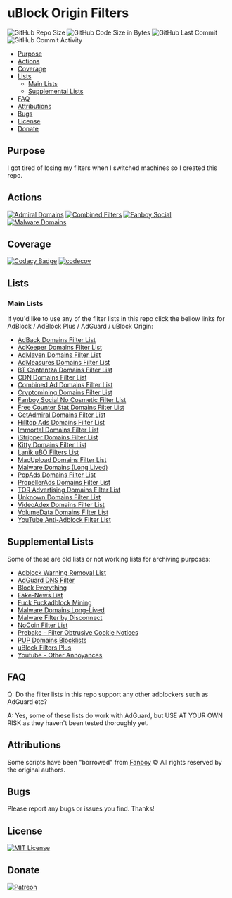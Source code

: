# uBlock Origin Filters

![GitHub Repo Size](https://img.shields.io/github/repo-size/laniksj/ubo-filters)
![GitHub Code Size in Bytes](https://img.shields.io/github/languages/code-size/laniksj/ubo-filters)
![GitHub Last Commit](https://img.shields.io/github/last-commit/laniksj/ubo-filters)
![GitHub Commit Activity](https://img.shields.io/github/commit-activity/m/laniksj/ubo-filters)

- [Purpose](#purpose)
- [Actions](#actions)
- [Coverage](#coverage)
- [Lists](#lists)
  - [Main Lists](#main-lists)
  - [Supplemental Lists](#supplemental-lists)
- [FAQ](#faq)
- [Attributions](#attributions)
- [Bugs](#bugs)
- [License](#license)
- [Donate](#donate)

## Purpose

I got tired of losing my filters when I switched machines so I created this repo.

## Actions

[![Admiral Domains](https://github.com/LanikSJ/ubo-filters/actions/workflows/admiral-domains.yml/badge.svg)](https://github.com/LanikSJ/ubo-filters/actions/workflows/admiral-domains.yml)
[![Combined Filters](https://github.com/LanikSJ/ubo-filters/actions/workflows/combined-filters.yml/badge.svg)](https://github.com/LanikSJ/ubo-filters/actions/workflows/combined-filters.yml)
[![Fanboy Social](https://github.com/LanikSJ/ubo-filters/actions/workflows/fanboy-social.yml/badge.svg)](https://github.com/LanikSJ/ubo-filters/actions/workflows/fanboy-social.yml)
[![Malware Domains](https://github.com/LanikSJ/ubo-filters/actions/workflows/malware-domains.yml/badge.svg)](https://github.com/LanikSJ/ubo-filters/actions/workflows/malware-domains.yml)

## Coverage

[![Codacy Badge](https://app.codacy.com/project/badge/Grade/654e238faf1d4ccba909acc9f30b08b5)](https://www.codacy.com/gh/LanikSJ/ubo-filters/dashboard?utm_source=github.com&utm_medium=referral&utm_content=LanikSJ/ubo-filters&utm_campaign=Badge_Grade)
[![codecov](https://codecov.io/gh/LanikSJ/ubo-filters/branch/main/graph/badge.svg)](https://codecov.io/gh/LanikSJ/ubo-filters)

## Lists

### Main Lists

If you'd like to use any of the filter lists in this repo click the bellow links for AdBlock / AdBlock Plus / AdGuard / uBlock Origin:

- [AdBack Domains Filter List](https://subscribe.adblockplus.org/?location=https://raw.githubusercontent.com/LanikSJ/ubo-filters/main/filters/adback-domains.txt&title=AdBack%20Domains%20Filter%20List)
- [AdKeeper Domains Filter List](https://subscribe.adblockplus.org/?location=https://raw.githubusercontent.com/LanikSJ/ubo-filters/main/filters/adkeeper-domains.txt&title=AdKeeper%20Domains%20Filter%20List)
- [AdMaven Domains Filter List](https://subscribe.adblockplus.org/?location=https://raw.githubusercontent.com/LanikSJ/ubo-filters/main/filters/admaven-domains.txt&title=AdMaven%20Domains%20Filter%20List)
- [AdMeasures Domains Filter List](https://subscribe.adblockplus.org/?location=https://raw.githubusercontent.com/LanikSJ/ubo-filters/main/filters/admeasures-domains.txt&title=AdMeasures%20Domains%20Filter%20List)
- [BT Contentza Domains Filter List](https://subscribe.adblockplus.org/?location=https://raw.githubusercontent.com/LanikSJ/ubo-filters/main/filters/bt-contentza-domains.txt&title=BT%20Contentza%20Domains%20Filter%20List)
- [CDN Domains Filter List](https://subscribe.adblockplus.org/?location=https://raw.githubusercontent.com/LanikSJ/ubo-filters/main/filters/cdn-filter-list.txt&title=CDN%20Domains%20Filter%20List)
- [Combined Ad Domains Filter List](https://subscribe.adblockplus.org/?location=https://raw.githubusercontent.com/LanikSJ/ubo-filters/main/filters/combined-filters.txt&title=Combined%20Ad%20Domains%20Filter%20List)
- [Cryptomining Domains Filter List](https://subscribe.adblockplus.org/?location=https://raw.githubusercontent.com/LanikSJ/ubo-filters/main/filters/cryptomining-domains.txt&title=Cryptomining%20Domains%20Filter%20List)
- [Fanboy Social No Cosmetic Filter List](https://subscribe.adblockplus.org/?location=https://raw.githubusercontent.com/LanikSJ/ubo-filters/main/filters/fanboy-social-no-cosmetic.txt&title=Fanboy%20Social%20No%20Cosmetic)
- [Free Counter Stat Domains Filter List](https://subscribe.adblockplus.org/?location=https://raw.githubusercontent.com/LanikSJ/ubo-filters/main/filters/freecounterstat-domains.txt&title=Free%20Counter%20Stat%20Domains%20Filter%20List)
- [GetAdmiral Domains Filter List](https://subscribe.adblockplus.org/?location=https://raw.githubusercontent.com/LanikSJ/ubo-filters/main/filters/getadmiral-domains.txt&title=GetAdmiral%20Domains%20Filter%20List)
- [Hilltop Ads Domains Filter List](https://subscribe.adblockplus.org/?location=https://raw.githubusercontent.com/LanikSJ/ubo-filters/main/filters/hilltopads-domains.txt&title=Hilltop%Ads%20Domains%20Filter%20List)
- [Immortal Domains Filter List](https://subscribe.adblockplus.org/?location=https://raw.githubusercontent.com/LanikSJ/ubo-filters/main/filters/immortal-domains.txt&title=Immortal%20Domains%20Filter%20List)
- [iStripper Domains Filter List](https://subscribe.adblockplus.org/?location=https://raw.githubusercontent.com/LanikSJ/ubo-filters/main/filters/istripper-domains.txt&title=iStripper%20Domains%20Filter%20List)
- [Kitty Domains Filter List](https://subscribe.adblockplus.org/?location=https://raw.githubusercontent.com/LanikSJ/ubo-filters/main/filters/kitty-domains.txt&title=Kitty%20Domains%20Filter%20List)
- [Lanik uBO Filters List](https://subscribe.adblockplus.org/?location=https://raw.githubusercontent.com/LanikSJ/ubo-filters/main/filters/ubo-filters.txt&title=Lanik%20uBO%20Filter%20List)
- [MacUpload Domains Filter List](https://subscribe.adblockplus.org/?location=https://raw.githubusercontent.com/LanikSJ/ubo-filters/main/filters/macupload-domains.txt&title=MacUpload%20Domains%20Filter%20List)
- [Malware Domains (Long Lived)](https://subscribe.adblockplus.org/?location=https://raw.githubusercontent.com/LanikSJ/ubo-filters/main/filters/malware-domains.txt&title=Malware%20Domains%20Filter%20List)
- [PopAds Domains Filter List](https://subscribe.adblockplus.org/?location=https://raw.githubusercontent.com/LanikSJ/ubo-filters/main/filters/popads-domains.txt&title=PopAds%20Domains%20Filter%20List)
- [PropellerAds Domains Filter List](https://subscribe.adblockplus.org/?location=https://raw.githubusercontent.com/LanikSJ/ubo-filters/main/filters/propellerads-domains.txt&title=PropellerAds%20Domains%20Filter%20List)
- [TOR Advertising Domains Filter List](https://subscribe.adblockplus.org/?location=https://raw.githubusercontent.com/LanikSJ/ubo-filters/main/filters/toradvertising-domains.txt&title=TOR%20Advertising%20Domains%20Filter%20List)
- [Unknown Domains Filter List](https://subscribe.adblockplus.org/?location=https://raw.githubusercontent.com/LanikSJ/ubo-filters/main/filters/unknown-domains.txt&title=Unknown%20Domains%20Filter%20List)
- [VideoAdex Domains Filter List](https://subscribe.adblockplus.org/?location=https://raw.githubusercontent.com/LanikSJ/ubo-filters/main/filters/videoadex-domains.txt&title=VideoAdex%20Domains%20Filter%20List)
- [VolumeData Domains Filter List](https://subscribe.adblockplus.org/?location=https://raw.githubusercontent.com/LanikSJ/ubo-filters/main/filters/volumedata-domains.txt&title=VolumeData%20Domains%20Filter%20List)
- [YouTube Anti-Adblock Filter List](https://subscribe.adblockplus.org/?location=https://raw.githubusercontent.com/LanikSJ/ubo-filters/main/filters/youtube-antiadblock.txt&title=YouTube%20Anti%2DAdblock%20Filter%20List)

## Supplemental Lists

Some of these are old lists or not working lists for archiving purposes:

- [Adblock Warning Removal List](https://subscribe.adblockplus.org/?location=https://easylist-downloads.adblockplus.org/antiadblockfilters.txt&title=Adblock%20Warning%20Removal%20List)
- [AdGuard DNS Filter](https://subscribe.adblockplus.org/?location=https://adguardteam.github.io/AdGuardSDNSFilter/Filters/filter.txt&title=AdGuard%20DNS%20Filter)
- [Block Everything](https://subscribe.adblockplus.org/?location=https://raw.githubusercontent.com/RedDragonWebDesign/block-everything/master/block-everything.txt&title=Block%20Everything)
- [Fake-News List](https://subscribe.adblockplus.org/?location=https://raw.github.com/ryanbr/fanboy-adblock/master/fake-news.txt&title=Fake%20News%20List)
- [Fuck Fuckadblock Mining](https://subscribe.adblockplus.org/?location=https://raw.githubusercontent.com/bogachenko/fuckfuckadblock/master/fuckfuckadblock-mining.txt&title=Fuck%20Fuckadblock%20Mining)
- [Malware Domains Long-Lived](https://subscribe.adblockplus.org/?location=https://raw.githubusercontent.com/LanikSJ/ubo-filters/main/filters/immortal-domains.txt&title=Malware%20Domains%20Long-Lived)
- [Malware Filter by Disconnect](https://subscribe.adblockplus.org/?location=https://s3.amazonaws.com/lists.disconnect.me/simple_malware.txt&title=Malware%20Filter%20by%20Disconnect)
- [NoCoin Filter List](https://subscribe.adblockplus.org/?location=https://raw.githubusercontent.com/hoshsadiq/adblock-nocoin-list/master/nocoin.txt&title=NoCoin%20Filter%20List)
- [Prebake - Filter Obtrusive Cookie Notices](https://subscribe.adblockplus.org/?location=https://raw.github.com/liamja/Prebake/master/obtrusive.txt&title=Prebake%20-%20Filter%20Obtrusive%20Cookie%20Notices)
- [PUP Domains Blocklists](https://subscribe.adblockplus.org/?location=https://malware-filter.gitlab.io/pup-filter/pup-filter.txt&title=PUP%20Domains%20Blocklists)
- [uBlock Filters Plus](https://subscribe.adblockplus.org/?location=https://raw.githubusercontent.com/IDKwhattoputhere/uBlock-Filters-Plus/master/uBlock-Filters-Plus.txt&title=uBlock%20Filters%20Plus)
- [Youtube - Other Annoyances](https://subscribe.adblockplus.org/?location=https://easylist-downloads.adblockplus.org/yt_annoyances_other.txt&title=Youtube%20-%20Other%20Annoyances)

## FAQ

Q: Do the filter lists in this repo support any other adblockers such as AdGuard etc?

A: Yes, some of these lists do work with AdGuard, but USE AT YOUR OWN RISK as they haven't been tested thoroughly yet.

## Attributions

Some scripts have been "borrowed" from [Fanboy](https://github.com/ryanbr/fanboy-adblock/)
©️ All rights reserved by the original authors.

## Bugs

Please report any bugs or issues you find. Thanks!

## License

[![MIT License](https://img.shields.io/badge/license-MIT-blue)](https://en.wikipedia.org/wiki/MIT_License)

## Donate

[![Patreon](https://img.shields.io/badge/patreon-donate-blue.svg)](https://www.patreon.com/laniksj/overview)
